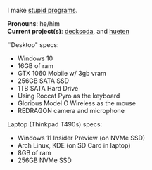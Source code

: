 I make [stupid programs](https://github.com/greysoh/random-projects).  
  
**Pronouns**: he/him  
**Current project(s)**: [decksoda](https://github.com/decksoda), and [hueten](https://github.com/greysoh/hueten)

¨Desktop" specs:
* Windows 10
* 16GB of ram
* GTX 1060 Mobile w/ 3gb vram
* 256GB SATA SSD
* 1TB SATA Hard Drive
* Using Roccat Pyro as the keyboard
* Glorious Model O Wireless as the mouse
* REDRAGON camera and microphone  
  
Laptop (Thinkpad T490s) specs:
* Windows 11 Insider Preview (on NVMe SSD)
* Arch Linux, KDE (on SD Card in laptop)
* 8GB of ram 
* 256GB NVMe SSD

